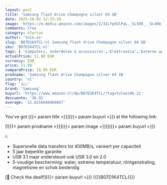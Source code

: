```yaml
---
layout: post
title: 'Samsung flash drive Champagne silver 64 GB'
date: 2025-10-02 12:33:19
image: 'https://m.media-amazon.com/images/I/31LYp5GlPaL._SL500_._SL400_.jpg'
comments: true
category: ofertas
author: 'tole.es'
slug: 'B07D1K4TCL-nl Samsung flash drive Champagne silver 64 GB'
sku: 'B07D1K4TCL-nl'
tags: [ 'Computers, onderdelen & accessoires','Elektronica','Externe apparaten & dataopslag','Gegevensopslag','USB-flashstations','samsung','🇳🇱', ]
actualPrice: 11.98 EUR
currency: EUR
price: 11.98
comparePrice: 18.99 EUR
prodname: 'Samsung flash drive Champagne silver 64 GB'
country: 'nl'
flag: '🇳🇱'
brand: 'Samsung'
buyurl: 'https://www.amazon.nl/dp/B07D1K4TCL/?tag=tolees0b-21'
descuento: '36.91'
average: '11.6216666666667'
---
```


You've got [{{< param title >}}]({{< param buyurl >}}) at the following link:

[![{{< param prodname >}}]({{< param image >}})]({{< param buyurl >}})

ℹ️:

- Supersnelle data transfers tot 400MB/s, varieert per capaciteit
- 5 jaar beperkte garantie
- USB 3.1 maar ondersteunt ook USB 3.0 en 2.0
- 5-voudige bescherming: water, extreme temperatuur, röntgenstraling, magnetisme en schok bestendig

[🛒 Check the deal!!]({{< param buyurl >}})
{{<world>}}B07D1K4TCL{{</world>}}
